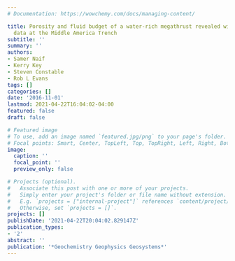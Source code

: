 ```yaml
---
# Documentation: https://wowchemy.com/docs/managing-content/

title: Porosity and fluid budget of a water-rich megathrust revealed with electromagnetic
  data at the Middle America Trench
subtitle: ''
summary: ''
authors:
- Samer Naif
- Kerry Key
- Steven Constable
- Rob L Evans
tags: []
categories: []
date: '2016-11-01'
lastmod: 2021-04-22T16:04:02-04:00
featured: false
draft: false

# Featured image
# To use, add an image named `featured.jpg/png` to your page's folder.
# Focal points: Smart, Center, TopLeft, Top, TopRight, Left, Right, BottomLeft, Bottom, BottomRight.
image:
  caption: ''
  focal_point: ''
  preview_only: false

# Projects (optional).
#   Associate this post with one or more of your projects.
#   Simply enter your project's folder or file name without extension.
#   E.g. `projects = ["internal-project"]` references `content/project/deep-learning/index.md`.
#   Otherwise, set `projects = []`.
projects: []
publishDate: '2021-04-22T20:04:02.829147Z'
publication_types:
- '2'
abstract: ''
publication: '*Geochemistry Geophysics Geosystems*'
---
```

